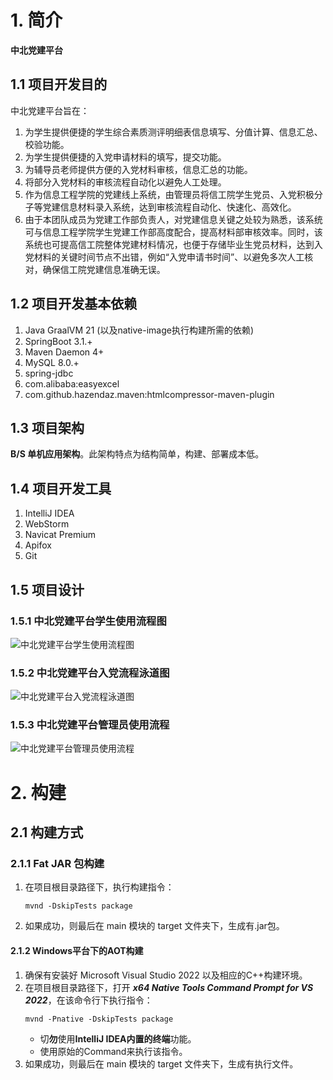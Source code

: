 # 1. 简介

**中北党建平台**

## 1.1 项目开发目的

中北党建平台旨在：

1. 为学生提供便捷的学生综合素质测评明细表信息填写、分值计算、信息汇总、校验功能。
2. 为学生提供便捷的入党申请材料的填写，提交功能。
3. 为辅导员老师提供方便的入党材料审核，信息汇总的功能。
4. 将部分入党材料的审核流程自动化以避免人工处理。
5. 作为信息工程学院的党建线上系统，由管理员将信工院学生党员、入党积极分子等党建信息材料录入系统，达到审核流程自动化、快速化、高效化。
6. 由于本团队成员为党建工作部负责人，对党建信息关键之处较为熟悉，该系统可与信息工程学院学生党建工作部高度配合，提高材料部审核效率。同时，该系统也可提高信工院整体党建材料情况，也便于存储毕业生党员材料，达到入党材料的关键时间节点不出错，例如“入党申请书时间”、以避免多次人工核对，确保信工院党建信息准确无误。

## 1.2 项目开发基本依赖

1. Java GraalVM 21 (以及native-image执行构建所需的依赖)
2. SpringBoot 3.1.+
3. Maven Daemon 4+
4. MySQL 8.0.+
5. spring-jdbc
6. com.alibaba:easyexcel
7. com.github.hazendaz.maven:htmlcompressor-maven-plugin

## 1.3 项目架构

**B/S 单机应用架构**。此架构特点为结构简单，构建、部署成本低。

## 1.4 项目开发工具

1. IntelliJ IDEA
2. WebStorm
3. Navicat Premium
4. Apifox
5. Git

## 1.5 项目设计

### 1.5.1 中北党建平台学生使用流程图

![中北党建平台学生使用流程图](/design/assets/中北党建平台学生使用流程.svg)

### 1.5.2 中北党建平台入党流程泳道图

![中北党建平台入党流程泳道图](/design/assets/中北党建平台入党流程泳道图.svg)

### 1.5.3 中北党建平台管理员使用流程

![中北党建平台管理员使用流程](/design/assets/中北党建平台管理员使用流程.svg)

# 2. 构建

## 2.1 构建方式

### 2.1.1 Fat JAR 包构建

1. 在项目根目录路径下，执行构建指令：
	```shell
	mvnd -DskipTests package
	```
2. 如果成功，则最后在 main 模块的 target 文件夹下，生成有.jar包。

#### 2.1.2 Windows平台下的AOT构建

1. 确保有安装好 Microsoft Visual Studio 2022 以及相应的C++构建环境。
2. 在项目根目录路径下，打开 ***x64 Native Tools Command Prompt for VS 2022***，在该命令行下执行指令：
	```shell
	mvnd -Pnative -DskipTests package
	```
	- 切**勿**使用**IntelliJ IDEA内置的终端**功能。
    - 使用原始的Command来执行该指令。
3. 如果成功，则最后在 main 模块的 target 文件夹下，生成有执行文件。
